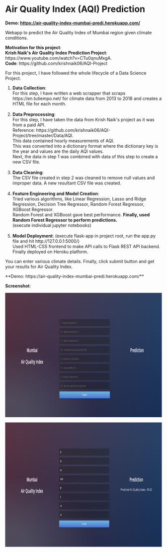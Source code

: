 <h1 id="air-quality-index-prediction">Air Quality Index (AQI) Prediction</h1>

**Demo: https://air-quality-index-mumbai-predi.herokuapp.com/**
<br>
<p>Webapp to predict the Air Quality Index of Mumbai region given climate conditions.</p>
<p><strong>Motivation for this project</strong>:<br /><strong>Krish Naik's Air Quality Index Prediction Project</strong>: https://www.youtube.com/watch?v=CTu0qnuMxgA.<br /><strong>Code</strong>: https://github.com/krishnaik06/AQI-Project</p>
<!--
<p>Environment setup:</p>
<p>requirements.txt: needed only for deployment to Heroku (not needed for local) as there were issues with anaconda installation on it.<br />requirements-conda.txt: needed for local development as I used conda locally. Run: conda create --name <env_name> --file requirements-conda.txt</p> -->

<p>For this project, I have followed the whole lifecycle of a Data Science Project.</p>
<ol style="list-style-type: decimal">
<li><strong>Data Collection</strong>:<br />For this step, I have written a web scrapper that scraps https://en.tutiempo.net/ for climate data from 2013 to 2018 and creates a HTML file for each month.</li><br>
<li><strong>Data Preprocessing</strong>:<br />For this step, I have taken the data from Krish Naik's project as it was from a paid API.<br />Reference: https://github.com/krishnaik06/AQI-Project/tree/master/Data/AQI.<br />This data contained hourly measurements of AQI.<br />This was converted into a dictionary format where the dictionary key is the year and values are the daily AQI values.<br />Next, the data in step 1 was combined with data of this step to create a new CSV file.</li><br>
<li><strong>Data Cleaning</strong>: <br />The CSV file created in step 2 was cleaned to remove null values and improper data. A new resultant CSV file was created.</li><br>
<li><strong>Feature Engineering and Model Creation</strong>: <br />Tried various algorithms, like Linear Regression, Lasso and Ridge Regression, Decision Tree Regressor, Random Forest Regressor, XGBoost Regressor.<br />Random Forest and XGBoost gave best performance. <b>Finally, used Random Forest Regressor to perform predictions.</b></li>(execute individual jupyter notebooks)<br><br>
<li><strong>Model Deployment</strong>: (execute flask-app in project root, run the app.py file and hit http://127.0.0.1:5000/)<br />Used HTML-CSS frontend to make API calls to Flask REST API backend.<br />Finally deployed on Heroku platform.</li>
</ol>
<p>You can enter various climate details. Finally, click submit button and get your results for Air Quality Index.</p>
**Demo: https://air-quality-index-mumbai-predi.herokuapp.com/**
<p><strong>Screenshot</strong>:<br></p>
<div class="figure" align="center">
<img width="800" height="400" src="https://github.com/khwajaavais/AirQualityIndex-Prediction/blob/b9a11cfdbc015760a5c2c458db35d64e5bf0a12e/templates/AQI%20Index%201.png" alt="Screenshot" /><p class="caption"></p>
<img width="800" height="400" src="https://github.com/khwajaavais/AirQualityIndex-Prediction/blob/b9a11cfdbc015760a5c2c458db35d64e5bf0a12e/templates/AQI%20Predict%201.png" alt="Screenshot" /><p class="caption"></p>
</div>

